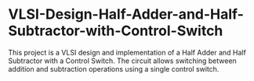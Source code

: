 # VLSI-Design-Half-Adder-and-Half-Subtractor-with-Control-Switch
This project is a VLSI design and implementation of a Half Adder and Half Subtractor with a Control Switch. The circuit allows switching between addition and subtraction operations using a single control switch.
